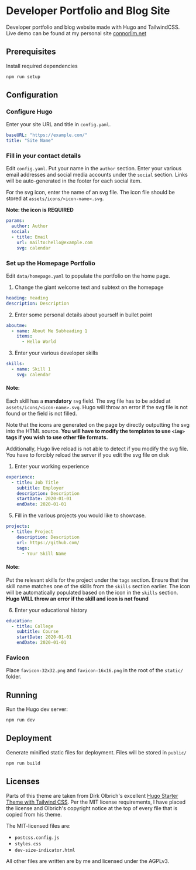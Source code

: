 # Developer Portfolio and Blog Site
Developer portfolio and blog website made with Hugo and TailwindCSS. Live demo can be found at my personal site [connorlim.net](https://connorlim.net/)

## Prerequisites
Install required dependencies
```bash
npm run setup
```

## Configuration

### Configure Hugo
Enter your site URL and title in `config.yaml`.

```yaml
baseURL: "https://example.com/"
title: "Site Name"
```

### Fill in your contact details
Edit `config.yaml`. Put your name in the `author` section. Enter your various email addresses and social media accounts under the `social` section. Links will be auto-generated in the footer for each social item.

For the svg icon, enter the name of an svg file. The icon file should be stored at `assets/icons/<icon-name>.svg`.

**Note: the icon is REQUIRED**

```yaml
params:
  author: Author
  social:
  - title: Email
    url: mailto:hello@example.com
    svg: calendar
```

### Set up the Homepage Portfolio
Edit `data/homepage.yaml` to populate the portfolio on the home page.

1. Change the giant welcome text and subtext on the homepage
```yaml
heading: Heading
description: Description
```

2. Enter some personal details about yourself in bullet point
```yaml
aboutme:
  - name: About Me Subheading 1
    items:
      - Hello World
```

3. Enter your various developer skills
```yaml
skills:
  - name: Skill 1
    svg: calendar
```
#### Note:
Each skill has a **mandatory** `svg` field. The svg file has to be added at `assets/icons/<icon-name>.svg`. Hugo will throw an error if the svg file is not found or the field is not filled.

Note that the icons are generated on the page by directly outputting the svg into the HTML source. **You will have to modify the templates to use `<img>` tags if you wish to use other file formats.**

Additionally, Hugo live reload is not able to detect if you modify the svg file. You have to forcibly reload the server if you edit the svg file on disk

1. Enter your working experience
```yaml
experience:
  - title: Job Title
    subtitle: Employer
    description: Description
    startDate: 2020-01-01
    endDate: 2020-01-01
```

5. Fill in the various projects you would like to showcase. 
```yaml
projects:
  - title: Project
    description: Description
    url: https://github.com/
    tags: 
      - Your Skill Name
```
#### Note:
Put the relevant skills for the project under the `tags` section. Ensure that the skill name matches one of the skills from the `skills` section earlier. The icon will be automatically populated based on the icon in the `skills` section. **Hugo WILL throw an error if the skill and icon is not found**

6. Enter your educational history
```yaml
education:
  - title: College
    subtitle: Course
    startDate: 2020-01-01
    endDate: 2020-01-01
```

### Favicon
Place `favicon-32x32.png` and `favicon-16x16.png` in the root of the `static/` folder.


## Running
Run the Hugo dev server:
```bash
npm run dev
```

## Deployment
Generate minified static files for deployment. Files will be stored in `public/`
```bash
npm run build
```

## Licenses
Parts of this theme are taken from Dirk Olbrich's excellent [Hugo Starter Theme with Tailwind CSS](https://github.com/dirkolbrich/hugo-theme-tailwindcss-starter). Per the MIT license requirements, I have placed the license and Olbrich's copyright notice at the top of every file that is copied from his theme.

The MIT-licensed files are:
- `postcss.config.js`
- `styles.css`
- `dev-size-indicator.html`

All other files are written are by me and licensed under the AGPLv3.